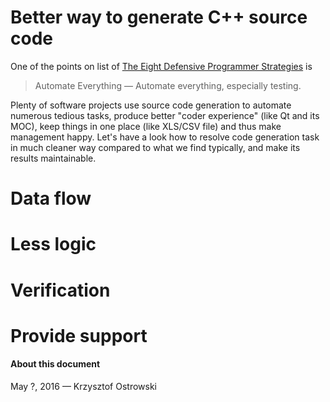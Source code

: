 
# Better way to generate C++ source code

One of the points on list of [The Eight Defensive Programmer Strategies](http://c.learncodethehardway.org/book/ex27.html) is

> Automate Everything &mdash; Automate everything, especially testing.

Plenty of software projects use source code generation to automate numerous tedious tasks, produce better "coder experience" (like Qt and its MOC), keep things in one place (like XLS/CSV file) and thus make management happy. Let's have a look how to resolve code generation task in much cleaner way compared to what we find typically, and make its results maintainable.

# Data flow

# Less logic

# Verification

# Provide support

#### About this document

May ?, 2016 &mdash; Krzysztof Ostrowski

